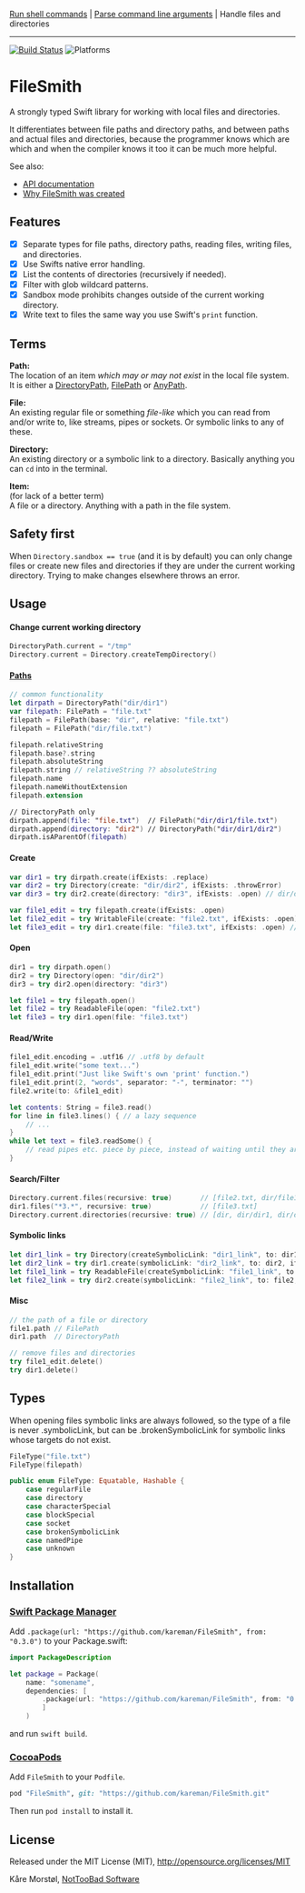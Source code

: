 [Run shell commands](https://github.com/kareman/SwiftShell) | [Parse command line arguments](https://github.com/kareman/Moderator) | Handle files and directories

---

[![Build Status](https://travis-ci.org/kareman/FileSmith.svg?branch=master)](https://travis-ci.org/kareman/FileSmith) ![Platforms](https://img.shields.io/badge/platforms-macOS%20%7C%20iOS%20%7C%20tvOS%20%7C%20WatchOS%20%7C%20Linux-lightgrey.svg)

# FileSmith

A strongly typed Swift library for working with local files and directories.

It differentiates between file paths and directory paths, and between paths and actual files and directories, because the programmer knows which are which and when the compiler knows it too it can be much more helpful. 

See also:

- [API documentation](https://kareman.github.io/FileSmith/)
- [Why FileSmith was created](https://nottoobadsoftware.com/blog/swift/filesmith-type-safe-file-handling-in-swift)

## Features

- [x] Separate types for file paths, directory paths, reading files, writing files, and directories.
- [x] Use Swifts native error handling.
- [x] List the contents of directories (recursively if needed).
- [x] Filter with glob wildcard patterns.
- [x] Sandbox mode prohibits changes outside of the current working directory.
- [x] Write text to files the same way you use Swift's `print` function.

## Terms

**Path:**  
The location of an item _which may or may not exist_ in the local file system. It is either a [DirectoryPath](https://kareman.github.io/FileSmith/Structs/DirectoryPath.html), [FilePath](https://kareman.github.io/FileSmith/Structs/FilePath.html) or [AnyPath](https://kareman.github.io/FileSmith/Structs/AnyPath.html).

**File:**  
An existing regular file or something _file-like_ which you can read from and/or write to, like streams, pipes or sockets. Or symbolic links to any of these.

**Directory:**  
An existing directory or a symbolic link to a directory. Basically anything you can `cd` into in the terminal.

**Item:**  
(for lack of a better term)  
A file or a directory. Anything with a path in the file system.

## Safety first

When `Directory.sandbox == true` (and it is by default) you can only change files or create new files and directories if they are under the current working directory. Trying to make changes elsewhere throws an error.

## Usage

#### Change current working directory

```swift
DirectoryPath.current = "/tmp"
Directory.current = Directory.createTempDirectory()
```

#### [Paths](https://kareman.github.io/FileSmith/Protocols/Path.html)

```swift
// common functionality
let dirpath = DirectoryPath("dir/dir1")
var filepath: FilePath = "file.txt"
filepath = FilePath(base: "dir", relative: "file.txt")
filepath = FilePath("dir/file.txt")

filepath.relativeString
filepath.base?.string
filepath.absoluteString
filepath.string // relativeString ?? absoluteString
filepath.name
filepath.nameWithoutExtension
filepath.extension

// DirectoryPath only
dirpath.append(file: "file.txt")  // FilePath("dir/dir1/file.txt")
dirpath.append(directory: "dir2") // DirectoryPath("dir/dir1/dir2")
dirpath.isAParentOf(filepath)
```

#### Create

```swift
var dir1 = try dirpath.create(ifExists: .replace)
var dir2 = try Directory(create: "dir/dir2", ifExists: .throwError)
var dir3 = try dir2.create(directory: "dir3", ifExists: .open) // dir/dir2/dir3

var file1_edit = try filepath.create(ifExists: .open)
let file2_edit = try WritableFile(create: "file2.txt", ifExists: .open)
let file3_edit = try dir1.create(file: "file3.txt", ifExists: .open) // dir/dir1/file3
```

#### Open

```swift
dir1 = try dirpath.open()
dir2 = try Directory(open: "dir/dir2")
dir3 = try dir2.open(directory: "dir3")

let file1 = try filepath.open()
let file2 = try ReadableFile(open: "file2.txt")
let file3 = try dir1.open(file: "file3.txt")
```

#### Read/Write

```swift
file1_edit.encoding = .utf16 // .utf8 by default
file1_edit.write("some text...")
file1_edit.print("Just like Swift's own 'print' function.")
file1_edit.print(2, "words", separator: "-", terminator: "")
file2.write(to: &file1_edit)

let contents: String = file3.read()
for line in file3.lines() { // a lazy sequence
	// ...
}
while let text = file3.readSome() {
	// read pipes etc. piece by piece, instead of waiting until they are closed.
}
```

#### Search/Filter

```swift
Directory.current.files(recursive: true)       // [file2.txt, dir/file1.txt, dir/dir1/file3.txt]
dir1.files("*3.*", recursive: true)            // [file3.txt]
Directory.current.directories(recursive: true) // [dir, dir/dir1, dir/dir2, dir/dir2/dir3]
```

#### Symbolic links

```swift
let dir1_link = try Directory(createSymbolicLink: "dir1_link", to: dir1, ifExists: .open)
let dir2_link = try dir1.create(symbolicLink: "dir2_link", to: dir2, ifExists: .open)
let file1_link = try ReadableFile(createSymbolicLink: "file1_link", to: file1, ifExists: .open)
let file2_link = try dir2.create(symbolicLink: "file2_link", to: file2, ifExists: .open) as ReadableFile
```

#### Misc

```swift
// the path of a file or directory
file1.path // FilePath
dir1.path  // DirectoryPath

// remove files and directories
try file1_edit.delete()
try dir1.delete()
```

## Types

When opening files symbolic links are always followed, so the type of a file is never .symbolicLink, but can be .brokenSymbolicLink for symbolic links whose targets do not exist.

```swift
FileType("file.txt")
FileType(filepath)

public enum FileType: Equatable, Hashable {
	case regularFile
	case directory
	case characterSpecial
	case blockSpecial
	case socket
	case brokenSymbolicLink
	case namedPipe
	case unknown
}
```

## Installation

### [Swift Package Manager](https://github.com/apple/swift-package-manager)

Add `.package(url: "https://github.com/kareman/FileSmith", from: "0.3.0")` to your Package.swift:

```swift
import PackageDescription

let package = Package(
	name: "somename",
	dependencies: [
		.package(url: "https://github.com/kareman/FileSmith", from: "0.3.0")
		]
	)
```

and run `swift build`.

### [CocoaPods](https://cocoapods.org/)

Add `FileSmith` to your `Podfile`.

```ruby
pod "FileSmith", git: "https://github.com/kareman/FileSmith.git"
```

Then run `pod install` to install it.

## License

Released under the MIT License (MIT), http://opensource.org/licenses/MIT

Kåre Morstøl, [NotTooBad Software](https://nottoobadsoftware.com)

